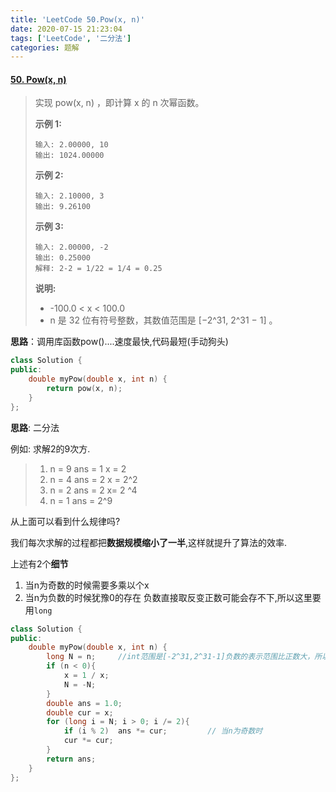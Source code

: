 ```yaml
---
title: 'LeetCode 50.Pow(x, n)'
date: 2020-07-15 21:23:04
tags: ['LeetCode', '二分法']
categories: 题解
---
```


#### [50. Pow(x, n)](https://leetcode-cn.com/problems/powx-n/)

<!--more-->

> 实现 pow(x, n) ，即计算 x 的 n 次幂函数。
>
> **示例 1:**
>
> ```
> 输入: 2.00000, 10
> 输出: 1024.00000
> ```
>
> **示例 2:**
>
> ```
> 输入: 2.10000, 3
> 输出: 9.26100
> ```
>
> **示例 3:**
>
> ```
> 输入: 2.00000, -2
> 输出: 0.25000
> 解释: 2-2 = 1/22 = 1/4 = 0.25
> ```
>
> **说明:**
>
> - -100.0 < x < 100.0
> - n 是 32 位有符号整数，其数值范围是 [−2^31, 2^31 − 1] 。

**思路**：调用库函数pow()....速度最快,代码最短(手动狗头)

```C++
class Solution {
public:
    double myPow(double x, int n) {
        return pow(x, n);
    }
};
```

**思路**: 二分法

例如: 求解2的9次方.

> 1. n = 9        ans = 1       x = 2
> 2. n = 4        ans = 2      x = 2^2
> 3. n = 2        ans = 2      x= 2 ^4
> 4. n = 1        ans = 2^9

从上面可以看到什么规律吗?

我们每次求解的过程都把**数据规模缩小了一半**,这样就提升了算法的效率.

上述有2个**细节**

1. 当n为奇数的时候需要多乘以个x
2. 当n为负数的时候犹豫0的存在 负数直接取反变正数可能会存不下,所以这里要用`long`

```C++
class Solution {
public:
    double myPow(double x, int n) {
        long N = n;		//int范围是[-2^31,2^31-1]负数的表示范围比正数大，所以不能简单取绝对值
        if (n < 0){
            x = 1 / x;
            N = -N;
        }
        double ans = 1.0;
        double cur = x;
        for (long i = N; i > 0; i /= 2){
            if (i % 2) 	ans *= cur;			// 当n为奇数时
            cur *= cur;
        }
        return ans;
    }
};
```

